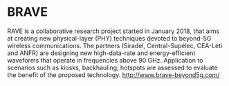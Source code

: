 # BRAVE
RAVE is a collaborative research project started in January 2018, that aims at creating new physical-layer (PHY) techniques devoted to beyond-5G wireless communications. The partners (Siradel, Central-Supélec, CEA-Leti and ANFR) are designing new high-data-rate and energy-efficient waveforms that operate in frequencies above 90 GHz. Application to scenarios such as kiosks, backhauling, hotspots are assessed to evaluate the benefit of the proposed technology. http://www.brave-beyond5g.com/
